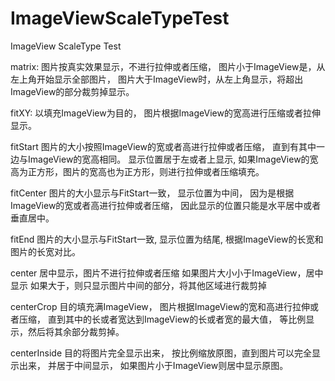 # ImageViewScaleTypeTest
ImageView ScaleType Test

matrix:
图片按真实效果显示，不进行拉伸或者压缩，
图片小于ImageView是，从左上角开始显示全部图片，
图片大于ImageView时，从左上角显示，将超出ImageView的部分裁剪掉显示。

fitXY:
以填充ImageView为目的，
图片根据ImageView的宽高进行压缩或者拉伸显示。

fitStart
图片的大小按照ImageView的宽或者高进行拉伸或者压缩，
直到有其中一边与ImageView的宽高相同。
显示位置居于左或者上显示,
如果ImageView的宽高为正方形，图片的宽高也为正方形，则进行拉伸或者压缩填充。
    
fitCenter
图片的大小显示与FitStart一致，
显示位置为中间，
因为是根据ImageView的宽或者高进行拉伸或者压缩，
因此显示的位置只能是水平居中或者垂直居中。
    
fitEnd
图片的大小显示与FitStart一致,
显示位置为结尾,
根据ImageView的长宽和图片的长宽对比。
    
center
居中显示，图片不进行拉伸或者压缩
如果图片大小小于ImageView，居中显示
如果大于，则只显示图片中间的部分，将其他区域进行裁剪掉

centerCrop
目的填充满ImageView，
图片根据ImageView的宽和高进行拉伸或者压缩，
直到其中的长或者宽达到ImageView的长或者宽的最大值，
等比例显示，然后将其余部分裁剪掉。

centerInside
目的将图片完全显示出来，
按比例缩放原图，直到图片可以完全显示出来，
并居于中间显示，
如果图片小于ImageView则居中显示原图。

